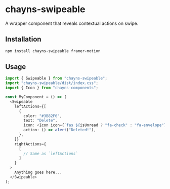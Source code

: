 # chayns-swipeable

A wrapper component that reveals contextual actions on swipe.

## Installation

```bash
npm install chayns-swipeable framer-motion
```

## Usage

```ts
import { Swipeable } from "chayns-swipeable";
import "chayns-swipeable/dist/index.css";
import { Icon } from "chayns-components";

const MyComponent = () => (
  <Swipeable
    leftActions={[
      {
        color: "#3B82F6",
        text: "Delete",
        icon: <Icon icon={`fas ${isUnread ? "fa-check" : "fa-envelope"}`} />,
        action: () => alert("Deleted!"),
      },
    ]}
    rightActions={
      [
        // Same as `leftActions`
      ]
    }
  >
    Anything goes here...
  </Swipeable>
);
```
